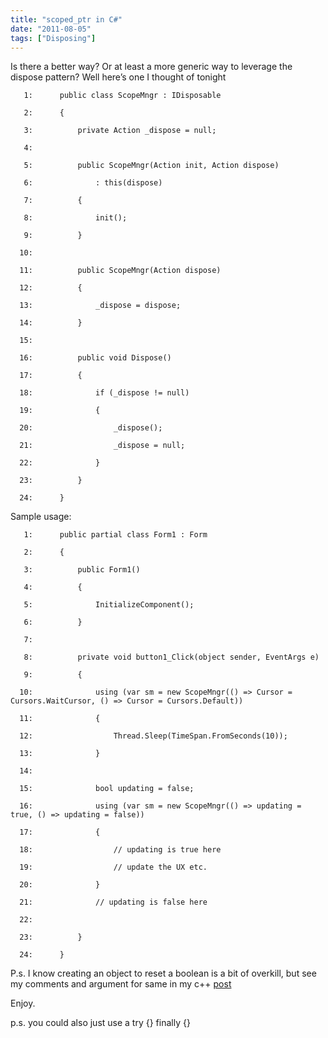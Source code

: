 ```yaml
---
title: "scoped_ptr in C#"
date: "2011-08-05"
tags: ["Disposing"]
---
```


Is there a better way? Or at least a more generic way to leverage the dispose pattern? Well here’s one I thought of tonight

       1:      public class ScopeMngr : IDisposable

       2:      {

       3:          private Action _dispose = null;

       4:   

       5:          public ScopeMngr(Action init, Action dispose)

       6:              : this(dispose)

       7:          {

       8:              init();

       9:          }

      10:   

      11:          public ScopeMngr(Action dispose)

      12:          {

      13:              _dispose = dispose;

      14:          }

      15:   

      16:          public void Dispose()

      17:          {

      18:              if (_dispose != null)

      19:              {

      20:                  _dispose();

      21:                  _dispose = null;

      22:              }

      23:          }

      24:      }

Sample usage:

       1:      public partial class Form1 : Form

       2:      {

       3:          public Form1()

       4:          {

       5:              InitializeComponent();

       6:          }

       7:   

       8:          private void button1_Click(object sender, EventArgs e)

       9:          {

      10:              using (var sm = new ScopeMngr(() => Cursor = Cursors.WaitCursor, () => Cursor = Cursors.Default))

      11:              {

      12:                  Thread.Sleep(TimeSpan.FromSeconds(10));

      13:              }

      14:   

      15:              bool updating = false;

      16:              using (var sm = new ScopeMngr(() => updating = true, () => updating = false))

      17:              {

      18:                  // updating is true here

      19:                  // update the UX etc.

      20:              }

      21:              // updating is false here

      22:   

      23:          }

      24:      }

P.s. I know creating an object to reset a boolean is a bit of overkill, but see my comments and argument for same in my c++ [post](/blog/post/2011/08/04/C++-11%E2%80%93shared_ptr.aspx)

Enjoy.

p.s. you could also just use a try {} finally {}
